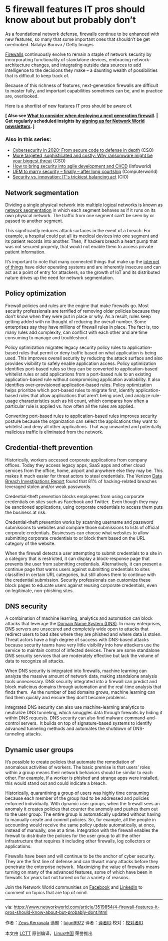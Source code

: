 [#]: collector: (lujun9972)
[#]: translator: ( )
[#]: reviewer: ( )
[#]: publisher: ( )
[#]: url: ( )
[#]: subject: (5 firewall features IT pros should know about but probably don’t)
[#]: via: (https://www.networkworld.com/article/3519854/4-firewall-features-it-pros-should-know-about-but-probably-dont.html)
[#]: author: (Zeus Kerravala https://www.networkworld.com/author/Zeus-Kerravala/)

5 firewall features IT pros should know about but probably don’t
======
As a foundational network defense, firewalls continue to be enhanced with new features, so many that some important ones that shouldn’t be get overlooked.
Natalya Burova / Getty Images

[Firewalls][1] continuously evolve to remain a staple of network security by incorporating functionality of standalone devices, embracing network-architecture changes, and integrating outside data sources to add intelligence to the decisions they make – a daunting wealth of possibilities that is difficult to keep track of.

Because of this richness of features, next-generation firewalls are difficult to master fully, and important capabilities sometimes can be, and in practice are, overlooked.

Here is a shortlist of new features IT pros should be aware of.

**[ Also see [What to consider when deploying a next generation firewall][2]. | Get regularly scheduled insights by [signing up for Network World newsletters][3]. ]**

### Also in this series:

  * [Cybersecurity in 2020: From secure code to defense in depth][4] (CSO)
  * [More targeted, sophisticated and costly: Why ransomware might be your biggest threat][5] (CSO)
  * [How to bring security into agile development and CI/CD][6] (Infoworld)
  * [UEM to marry security – finally – after long courtship][7] (Computerworld)
  * [Security vs. innovation: IT's trickiest balancing act][8] (CIO)



## Network segmentation

Dividing a single physical network into multiple logical networks is known as [network segmentation][9] in which each segment behaves as if it runs on its own physical network. The traffic from one segment can’t be seen by or passed to another segment.

This significantly reduces attack surfaces in the event of a breach. For example, a hospital could put all its medical devices into one segment and its patient records into another. Then, if hackers breach a heart pump that was not secured properly, that would not enable them to access private patient information.

It’s important to note that many connected things that make up the [internet of things][10] have older operating systems and are inherently insecure and can act as a point of entry for attackers, so the growth of IoT and its distributed nature drives up the need for network segmentation.

## Policy optimization

Firewall policies and rules are the engine that make firewalls go. Most security professionals are terrified of removing older policies because they don’t know when they were put in place or why. As a result, rules keep getting added with no thought of reducing the overall number. Some enterprises say they have millions of firewall rules in place. The fact is, too many rules add complexity, can conflict with each other and are time consuming to manage and troubleshoot.

[][11]

Policy optimization migrates legacy security policy rules to application-based rules that permit or deny traffic based on what application is being used. This improves overall security by reducing the attack surface and also provides visibility to safely enable application access. Policy optimization identifies port-based rules so they can be converted to application-based whitelist rules or add applications from a port-based rule to an existing application-based rule without compromising application availability. It also identifies over-provisioned application-based rules. Policy optimization helps prioritize which port-based rules to migrate first, identify application-based rules that allow applications that aren’t being used, and analyze rule-usage characteristics such as hit count, which compares how often a particular rule is applied vs. how often all the rules are applied.

Converting port-based rules to application-based rules improves security posture because the organization can select the applications they want to whitelist and deny all other applications. That way unwanted and potentially malicious traffic is eliminated from the network.

## Credential-theft prevention

Historically, workers accessed corporate applications from company offices. Today they access legacy apps, SaaS apps and other cloud services from the office, home, airport and anywhere else they may be. This makes it much easier for threat actors to steal credentials. The Verizon [Data Breach Investigations Report][12] found that 81% of hacking-related breaches leveraged stolen and/or weak passwords.

Credential-theft prevention blocks employees from using corporate credentials on sites such as Facebook and Twitter.  Even though they may be sanctioned applications, using corporate credentials to access them puts the business at risk.

Credential-theft prevention works by scanning username and password submissions to websites and compare those submissions to lists of official corporate credentials. Businesses can choose what websites to allow submitting corporate credentials to or block them based on the URL category of the website.

When the firewall detects a user attempting to submit credentials to a site in a category that is restricted, it can display a block-response page that prevents the user from submitting credentials. Alternatively, it can present a continue page that warns users against submitting credentials to sites classified in certain URL categories, but still allows them to continue with the credential submission. Security professionals can customize these block pages to educate users against reusing corporate credentials, even on legitimate, non-phishing sites.

## DNS security

A combination of machine learning, analytics and automation can block attacks that leverage the [Domain Name System (DNS)][13]. In many enterprises, DNS servers are unsecured and completely wide open to attacks that redirect users to bad sites where they are phished and where data is stolen. Threat actors have a high degree of success with DNS-based attacks because security teams have very little visibility into how attackers use the service to maintain control of infected devices. There are some standalone DNS security services that are moderately effective but lack the volume of data to recognize all attacks.

When DNS security is integrated into firewalls, machine learning can analyze the massive amount of network data, making standalone analysis tools unnecessary. DNS security integrated into a firewall can predict and block malicious domains through automation and the real-time analysis that finds them.  As the number of bad domains grows, machine learning can find them quickly and ensure they don’t become problems.

Integrated DNS security can also use machine-learning analytics to neutralize DNS tunneling, which smuggles data through firewalls by hiding it within DNS requests. DNS security can also find malware command-and-control servers.  It builds on top of signature-based systems to identify advanced tunneling methods and automates the shutdown of DNS-tunneling attacks.

## Dynamic user groups

It’s possible to create policies that automate the remediation of anomalous activities of workers. The basic premise is that users’ roles within a group means their network behaviors should be similar to each other. For example, if a worker is phished and strange apps were installed, this would stand out and could indicate a breach.

Historically, quarantining a group of users was highly time consuming because each member of the group had to be addressed and policies enforced individually. With dynamic user groups, when the firewall sees an anomaly it creates policies that counter the anomoly and pushes them out to the user group. The entire group is automatically updated without having to manually create and commit policies. So, for example, all the people in accounting would receive the same policy update automatically, at once, instead of manually, one at a time. Integration with the firewall enables the firewall to distribute the policies for the user group to all the other infrastructure that requires it including other firewalls, log collectors or applications. 

Firewalls have been and will continue to be the anchor of cyber security. They are the first line of defense and can thwart many attacks before they penetrate the enterprise network.  Maximizing the value of firewalls means turning on many of the advanced features, some of which have been in firewalls for years but not turned on for a variety of reasons.

Join the Network World communities on [Facebook][14] and [LinkedIn][15] to comment on topics that are top of mind.

--------------------------------------------------------------------------------

via: https://www.networkworld.com/article/3519854/4-firewall-features-it-pros-should-know-about-but-probably-dont.html

作者：[Zeus Kerravala][a]
选题：[lujun9972][b]
译者：[译者ID](https://github.com/译者ID)
校对：[校对者ID](https://github.com/校对者ID)

本文由 [LCTT](https://github.com/LCTT/TranslateProject) 原创编译，[Linux中国](https://linux.cn/) 荣誉推出

[a]: https://www.networkworld.com/author/Zeus-Kerravala/
[b]: https://github.com/lujun9972
[1]: https://www.networkworld.com/article/3230457/what-is-a-firewall-perimeter-stateful-inspection-next-generation.html
[2]: https://www.networkworld.com/article/3236448/lan-wan/what-to-consider-when-deploying-a-next-generation-firewall.html
[3]: https://www.networkworld.com/newsletters/signup.html
[4]: https://www.csoonline.com/article/3519913/cybersecurity-in-2020-from-secure-code-to-defense-in-depth.html
[5]: https://www.csoonline.com/article/3518864/more-targeted-sophisticated-and-costly-why-ransomware-might-be-your-biggest-threat.html
[6]: https://www.infoworld.com/article/3520969/how-to-bring-security-into-agile-development-and-cicd.html
[7]: https://www.computerworld.com/article/3516136/uem-to-marry-security-finally-after-long-courtship.html
[8]: https://www.cio.com/article/3521009/security-vs-innovation-its-trickiest-balancing-act.html
[9]: https://www.networkworld.com/article/3016565/how-network-segmentation-provides-a-path-to-iot-security.html
[10]: https://www.networkworld.com/article/3207535/what-is-iot-the-internet-of-things-explained.html
[11]: https://www.networkworld.com/article/3440100/take-the-intelligent-route-with-consumption-based-storage.html?utm_source=IDG&utm_medium=promotions&utm_campaign=HPE21620&utm_content=sidebar ( Take the Intelligent Route with Consumption-Based Storage)
[12]: https://enterprise.verizon.com/resources/reports/dbir/
[13]: https://www.networkworld.com/article/3268449/what-is-dns-and-how-does-it-work.html
[14]: https://www.facebook.com/NetworkWorld/
[15]: https://www.linkedin.com/company/network-world
